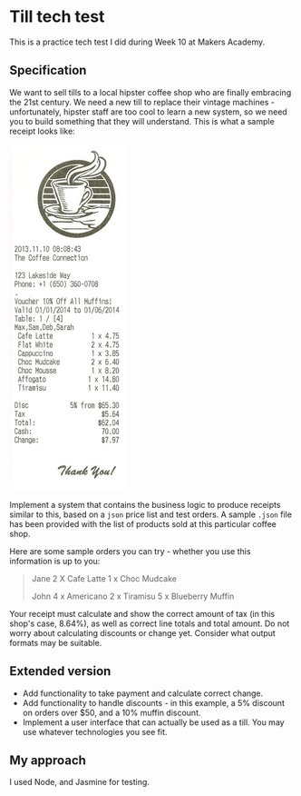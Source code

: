# Till tech test

This is a practice tech test I did during Week 10 at Makers Academy.

## Specification

We want to sell tills to a local hipster coffee shop who are finally embracing the 21st century. We need a new till to replace their vintage machines - unfortunately, hipster staff are too cool to learn a new system, so we need you to build something that they will understand.
This is what a sample receipt looks like:

![receipt](images/receipt.PNG)

Implement a system that contains the business logic to produce receipts similar to this, based on a `json` price list and test orders. A sample `.json` file has been provided with the list of products sold at this particular coffee shop.

Here are some sample orders you can try - whether you use this information is up to you:

> Jane
> 2 X Cafe Latte
> 1 x Choc Mudcake
>
> John
> 4 x Americano
> 2 x Tiramisu
> 5 x Blueberry Muffin

Your receipt must calculate and show the correct amount of tax (in this shop's case, 8.64%), as well as correct line totals and total amount. Do not worry about calculating discounts or change yet. Consider what output formats may be suitable.

## Extended version

* Add functionality to take payment and calculate correct change.
* Add functionality to handle discounts - in this example, a 5% discount on orders over $50, and a 10% muffin discount.
* Implement a user interface that can actually be used as a till. You may use whatever technologies you see fit.

## My approach

I used Node, and Jasmine for testing.
